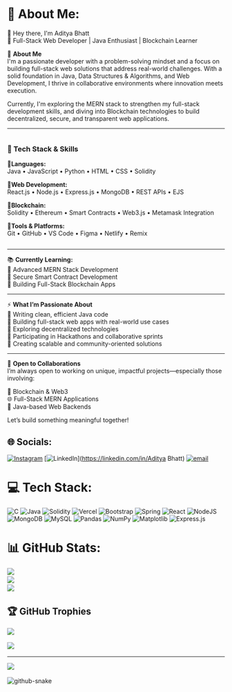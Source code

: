 
# 💫 About Me:

👋 Hey there, I'm Aditya Bhatt  
🚀 Full-Stack Web Developer | Java Enthusiast | Blockchain Learner  

🧠 **About Me**  
I'm a passionate developer with a problem-solving mindset and a focus on building full-stack web solutions that address real-world challenges. With a solid foundation in Java, Data Structures & Algorithms, and Web Development, I thrive in collaborative environments where innovation meets execution.

Currently, I'm exploring the MERN stack to strengthen my full-stack development skills, and diving into Blockchain technologies to build decentralized, secure, and transparent web applications.

---

<div style="display: flex; align-items: flex-start; justify-content: space-between; gap: 20px; flex-wrap: wrap;">

<div style="flex: 1; min-width: 280px;">

### 💼 Tech Stack & Skills

**🔹Languages:**  
Java • JavaScript • Python • HTML • CSS • Solidity  

**🔹Web Development:**  
React.js • Node.js • Express.js • MongoDB • REST APIs • EJS  

**🔹Blockchain:**  
Solidity • Ethereum • Smart Contracts • Web3.js • Metamask Integration  

**🔹Tools & Platforms:**  
Git • GitHub • VS Code • Figma • Netlify • Remix  

</div>
</div>

---

📚 **Currently Learning:**  
🔹 Advanced MERN Stack Development  
🔹 Secure Smart Contract Development  
🔹 Building Full-Stack Blockchain Apps  

---

⚡ **What I’m Passionate About**  
🔹 Writing clean, efficient Java code  
🔹 Building full-stack web apps with real-world use cases  
🔹 Exploring decentralized technologies  
🔹 Participating in Hackathons and collaborative sprints  
🔹 Creating scalable and community-oriented solutions  

---

🤝 **Open to Collaborations**  
I’m always open to working on unique, impactful projects—especially those involving:  

🔗 Blockchain & Web3  
🌐 Full-Stack MERN Applications  
🧩 Java-based Web Backends  

Let’s build something meaningful together!



## 🌐 Socials:
[![Instagram](https://img.shields.io/badge/Instagram-%23E4405F.svg?logo=Instagram&logoColor=white)](https://instagram.com/adit_yabhatt234) [![LinkedIn](https://img.shields.io/badge/LinkedIn-%230077B5.svg?logo=linkedin&logoColor=white)](https://linkedin.com/in/Aditya Bhatt) [![email](https://img.shields.io/badge/Email-D14836?logo=gmail&logoColor=white)](mailto:aditya.adi02bhatt@gmail.com) 

# 💻 Tech Stack:
![C](https://img.shields.io/badge/c-%2300599C.svg?style=for-the-badge&logo=c&logoColor=white) ![Java](https://img.shields.io/badge/java-%23ED8B00.svg?style=for-the-badge&logo=openjdk&logoColor=white) ![Solidity](https://img.shields.io/badge/Solidity-%23363636.svg?style=for-the-badge&logo=solidity&logoColor=white) ![Vercel](https://img.shields.io/badge/vercel-%23000000.svg?style=for-the-badge&logo=vercel&logoColor=white) ![Bootstrap](https://img.shields.io/badge/bootstrap-%238511FA.svg?style=for-the-badge&logo=bootstrap&logoColor=white) ![Spring](https://img.shields.io/badge/spring-%236DB33F.svg?style=for-the-badge&logo=spring&logoColor=white) ![React](https://img.shields.io/badge/react-%2320232a.svg?style=for-the-badge&logo=react&logoColor=%2361DAFB) ![NodeJS](https://img.shields.io/badge/node.js-6DA55F?style=for-the-badge&logo=node.js&logoColor=white) ![MongoDB](https://img.shields.io/badge/MongoDB-%234ea94b.svg?style=for-the-badge&logo=mongodb&logoColor=white) ![MySQL](https://img.shields.io/badge/mysql-4479A1.svg?style=for-the-badge&logo=mysql&logoColor=white) ![Pandas](https://img.shields.io/badge/pandas-%23150458.svg?style=for-the-badge&logo=pandas&logoColor=white) ![NumPy](https://img.shields.io/badge/numpy-%23013243.svg?style=for-the-badge&logo=numpy&logoColor=white) ![Matplotlib](https://img.shields.io/badge/Matplotlib-%23ffffff.svg?style=for-the-badge&logo=Matplotlib&logoColor=black) ![Express.js](https://img.shields.io/badge/express.js-%23404d59.svg?style=for-the-badge&logo=express&logoColor=%2361DAFB)
# 📊 GitHub Stats:
![](https://github-readme-stats.vercel.app/api?username=adityaBhatt02&theme=dark&hide_border=false&include_all_commits=false&count_private=false)<br/>
![](https://nirzak-streak-stats.vercel.app/?user=adityaBhatt02&theme=dark&hide_border=false)<br/>
![](https://github-readme-stats.vercel.app/api/top-langs/?username=adityaBhatt02&theme=dark&hide_border=false&include_all_commits=false&count_private=false&layout=compact)

## 🏆 GitHub Trophies
![](https://github-profile-trophy.vercel.app/?username=adityaBhatt02&theme=radical&no-frame=false&no-bg=true&margin-w=4)

![](https://quotes-github-readme.vercel.app/api?type=horizontal&theme=radical)

---
[![](https://visitcount.itsvg.in/api?id=adityaBhatt02&icon=0&color=0)](https://visitcount.itsvg.in)

<!-- Proudly created with GPRM ( https://gprm.itsvg.in ) -->
<picture>
 <source media = "(prefers-color-scheme: dark)" srcset="https://raw.githubusercontent.com/adityaBhatt02/adityaBhatt02/output/github-snake-dark.svg" />
 <source media = "(prefers-color-scheme: light)" srcset="https://raw.githubusercontent.com/adityaBhatt02/adityaBhatt02/output/github-snake.svg" />
  <img alt="github-snake" src="https://raw.githubusercontent.com/adityaBhatt02/adityaBhatt02/output/github-snake.svg">
